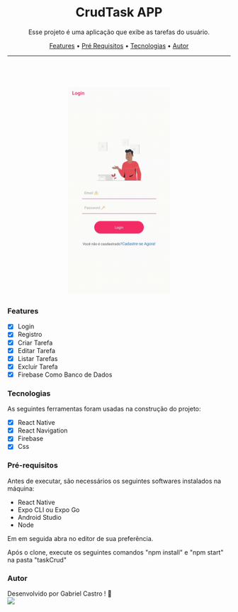 <h1 align="center">CrudTask APP</h1>

<p align="center">Esse projeto é uma aplicação que exibe as tarefas do usuário.</p>

<p align="center">
 <a href="#features">Features</a> •
 <a href="#pré-requisitos">Pré Requisitos</a> •
 <a href="#tecnologias">Tecnologias</a> •
 <a href="#autor">Autor</a>
</p>

---

<br>


<h1 align="center">
  <img alt="TaskApp" title="TaskApp" src="./src/images/appTask.gif" height="465" />
</h1>


### Features

- [x] Login
- [x] Registro
- [x] Criar Tarefa
- [x] Editar Tarefa
- [x] Listar Tarefas
- [x] Excluir Tarefa
- [x] Firebase Como Banco de Dados

### Tecnologias

As seguintes ferramentas foram usadas na construção do projeto:

- [x] React Native
- [x] React Navigation
- [x] Firebase
- [x] Css

### Pré-requisitos

<p>Antes de executar, são necessários os seguintes softwares instalados na máquina:</p>
 <ul> 
  <li> React Native</li>
  <li> Expo CLI ou Expo Go</li>
  <li> Android Studio</li>
  <li> Node</li>
 </ul>
 
 <p>Em em seguida abra no editor de sua preferência.</p>
  <p>Após o clone, execute os seguintes comandos "npm install" e "npm start" na pasta "taskCrud"</p>
   
### Autor

Desenvolvido por Gabriel Castro ! 🥇  
<kbd>
    <img src="https://avatars.githubusercontent.com/u/61993679?s=460&u=970a557bb6ad3bf6ff644dc20d5b6d3cdd753a93&v=4" width="100px;" />
 </kbd>

 
